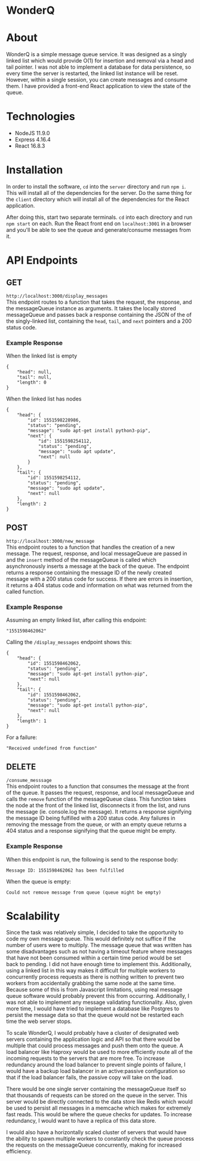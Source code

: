 # WonderQ

# About
WonderQ is a simple message queue service. It was designed as a singly linked list which would provide O(1) for insertion and removal via a head and tail pointer. I was not able to implement a database for data persistence, so every time the server is restarted, the linked list instance will be reset. However, within a single session, you can create messages and consume them. I have provided a front-end React application to view the state of the queue.

# Technologies
* NodeJS 11.9.0
* Express 4.16.4
* React 16.8.3

# Installation
In order to install the software, `cd` into the `server` directory and run `npm i`. This will install all of the dependencies for the server. Do the same thing for the `client` directory which will install all of the dependencies for the React application.  
  
After doing this, start two separate terminals. `cd` into each directory and run `npm start` on each. Run the React front end on `localhost:3001` in a browser and you'll be able to see the queue and generate/consume messages from it.

# API Endpoints
## GET
```http://localhost:3000/display_messages```  
This endpoint routes to a function that takes the request, the response, and the messageQueue instance as arguments. It takes the locally stored messageQueue and passes back a response containing the JSON of the of the singly-linked list, containing the `head`, `tail`, and `next` pointers and a 200 status code.  
### Example Response
When the linked list is empty
```
{
    "head": null,
    "tail": null,
    "length": 0
}
```  

When the linked list has nodes  
```
{
    "head": {
        "id": 1551598228986,
        "status": "pending",
        "message": "sudo apt-get install python3-pip",
        "next": {
            "id": 1551598254112,
            "status": "pending",
            "message": "sudo apt update",
            "next": null
        }
    },
    "tail": {
        "id": 1551598254112,
        "status": "pending",
        "message": "sudo apt update",
        "next": null
    },
    "length": 2
}
```

## POST
```http://localhost:3000/new_message```  
This endpoint routes to a function that handles the creation of a new message. The request, response, and local messageQueue are passed in and the `insert` method of the messageQueue is called which asynchronously inserts a message at the back of the queue. The endpoint returns a response containing the message ID of the newly created message with a 200 status code for success. If there are errors in insertion, it returns a 404 status code and information on what was returned from the called function. 

### Example Response  
Assuming an empty linked list, after calling this endpoint:  
```
"1551598462062"
```  
Calling the `/display_messages` endpoint shows this:  
```
{
    "head": {
        "id": 1551598462062,
        "status": "pending",
        "message": "sudo apt-get install python-pip",
        "next": null
    },
    "tail": {
        "id": 1551598462062,
        "status": "pending",
        "message": "sudo apt-get install python-pip",
        "next": null
    },
    "length": 1
}
```  

For a failure:
```
"Received undefined from function"
```

## DELETE
```/consume_messsage```  
This endpoint routes to a function that consumes the message at the front of the queue. It passes the request, response, and local messageQueue and calls the `remove` function of the messageQueue class. This function takes the node at the front of the linked list, disconnects it from the list, and runs the message (ie. console.log the message). It returns a response signifying the message ID being fulfilled with a 200 status code. Any failures in removing the message from the queue, or with an empty queue returns a 404 status and a response signifying that the queue might be empty. 

### Example Response  
When this endpoint is run, the following is send to the response body:  
```
Message ID: 1551598462062 has been fulfilled
```  

When the queue is empty:  
```
Could not remove message from queue (queue might be empty)
```

# Scalability
Since the task was relatively simple, I decided to take the opportunity to code my own message queue. This would definitely not suffice if the number of users were to multiply. The message queue that was written has some disadvantages such as not having a timeout feature where messages that have not been consumed within a certain time period would be set back to pending. I did not have enough time to implement this. Additionally, using a linked list in this way makes it difficult for multiple workers to concurrently process requests as there is nothing written to prevent two workers from accidentally grabbing the same node at the same time. Because some of this is from Javascript limitations, using real message queue software would probably prevent this from occurring. Additionally, I was not able to implement any message validating functionality. Also, given more time, I would have tried to implement a database like Postgres to persist the message data so that the queue would not be restarted each time the web server stops.   
  
To scale WonderQ, I would probably have a cluster of designated web servers containing the application logic and API so that there would be multiple that could process messages and push them onto the queue. A load balancer like Haproxy would be used to more efficiently route all of the incoming requests to the servers that are more free. To increase redundancy around the load balancer to prevent single points of failure, I would have a backup load balancer in an active:passive configuration so that if the load balancer fails, the passive copy will take on the load.
  
There would be one single server containing the messageQueue itself so that thousands of requests can be stored on the queue in the server. This server would be directly connected to the data store like Redis which would be used to persist all messages in a memcache which makes for extremely fast reads. This would be where the queue checks for updates. To increase redundancy, I would want to have a replica of this data store. 
  
I would also have a horizontally scaled cluster of servers that would have the ability to spawn multiple workers to constantly check the queue process the requests on the messageQueue concurrently, making for increased efficiency.